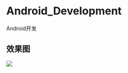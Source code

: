 # Android_Development
Android开发
## 效果图
![](http://www.osanwen.com/wp-content/uploads/2015/03/FragmentTabHost.gif)
